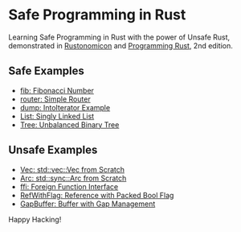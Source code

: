 # Safe Programming in Rust

Learning Safe Programming in Rust with the power of Unsafe Rust,
demonstrated in [Rustonomicon] and [Programming Rust], 2nd edition.

## Safe Examples

- [fib: Fibonacci Number](pr2/ch11/fib/src/lib.rs)
- [router: Simple Router](pr2/ch14/router/src/lib.rs)
- [dump: IntoIterator Example](pr2/ch15/dump/src/lib.rs)
- [List: Singly Linked List](nomicon/ch03/list/src/lib.rs)
- [Tree: Unbalanced Binary Tree](nomicon/ch03/tree/src/lib.rs)

## Unsafe Examples

- [Vec: std::vec::Vec from Scratch](nomicon/ch09/vec/src/lib.rs)
- [Arc: std::sync::Arc from Scratch](nomicon/ch10/arc/src/lib.rs)
- [ffi: Foreign Function Interface](nomicon/ch11/ffi/src/main.rs)
- [RefWithFlag: Reference with Packed Bool Flag](pr2/ch22/refwithflag/src/lib.rs)
- [GapBuffer: Buffer with Gap Management](pr2/ch22/gapbuffer/src/lib.rs)

Happy Hacking!

[rustonomicon]: https://doc.rust-lang.org/nomicon/
[programming rust]: https://www.oreilly.com/library/view/programming-rust-2nd/9781492052586/
